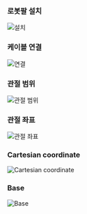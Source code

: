 ### 로봇팔 설치 
![설치](https://oss-global-cdn.unitree.com/static/3713d551c0744bdc822b60c3e61c70e7.JPG
)

### 케이블 연결
![연결](https://oss-global-cdn.unitree.com/static/1c45c432002348c0b1087a573fe9c2d4_3508x2481.jpg)

### 관절 범위
![관절 범위](https://oss-global-cdn.unitree.com/static/43c682829eb145a79473c201d687aac1_1041x686.png)

### 관절 좌표
![관절 좌표](https://oss-global-cdn.unitree.com/static/f91e1ab0aa7a4808b8d07cf9773d2798_2481x4554.png)

### Cartesian coordinate
![Cartesian coordinate](https://oss-global-cdn.unitree.com/static/22ac90b1695846469e8c61e6ec97f4c5_12456x10408.jpg)

### Base
![Base](https://oss-global-cdn.unitree.com/static/f0ed6f292ca24dff9c15955628772bc2.JPG)